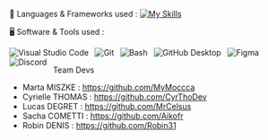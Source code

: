 🧰 Languages & Frameworks used :
[![My Skills](https://skills.thijs.gg/icons?i=js,html,css,react,mysql,nodejs)](https://skills.thijs.gg)


🖥️ Software & Tools used :
<p>
  <img align="left" alt="Visual Studio Code" style="padding-right:0.5rem;" src="https://img.shields.io/badge/Visual%20Studio%20Code-0078d7.svg?logo=visual-studio-code&logoColor=white"/>
  <img align="left" alt="Git" style="padding-right:0.5rem;" src="https://img.shields.io/badge/Git-F05033.svg?logo=git&logoColor=white"/>
  <img align="left" alt="Bash" style="padding-right:0.5rem;" src="https://img.shields.io/badge/Bash-4EAA25.svg?logo=gnu-bash&logoColor=white"/>
  <img align="left" alt="GitHub Desktop" style="padding-right:0.5rem;" src="https://img.shields.io/badge/GitHub%20Desktop-8034A9.svg?logo=github&logoColor=white"/>
  <img align="left" alt="Figma" style="padding-right:0.5rem;" src="https://img.shields.io/badge/-Figma-F24E1E.svg?logo=figma&logoColor=white"/>
  <img align="left" alt="Discord" style="padding-right:0.5rem;" src="https://img.shields.io/badge/-Discord-5865F2.svg?logo=discord&logoColor=white"/>
</p>
</br>

Team Devs

- Marta MISZKE : https://github.com/MyMoccca
- Cyrielle THOMAS : https://github.com/CyrThoDev
- Lucas DEGRET : https://github.com/MrCelsus
- Sacha COMETTI : https://github.com/Aikofr
- Robin DENIS : https://github.com/Robin31
